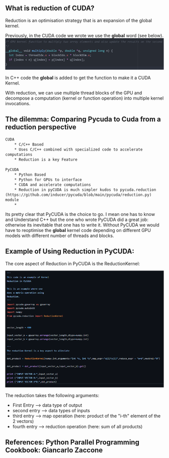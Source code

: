 ## What is reduction of CUDA?
   Reduction is an optimisation strategy that is an expansion
   of the global kernel.

   Previously, in the CUDA code we wrote we use
   the __global__ word (see below).
   ![__global__kernel](image/__global__kernel.png)

   In C++ code the __global__ is added to get the function to make
   it a CUDA Kernel.

   With reduction, we can use multiple thread blocks of the GPU
   and decompose a computation (kernel or function operation)
   into multiple kernel invocations.

## The dilemma: Comparing Pycuda to Cuda from a reduction perspective
    CUDA                             
        * C/C++ Based                      
        * Uses C/C++ combined with specialized code to accelerate computations    
        * Reduction is a key Feature       

    PyCUDA
        * Python Based
        * Python for GPUs to interface
        * CUDA and accelerate computations
        * Reduction in pyCUDA is much simpler kudos to pycuda.reduction (https://github.com/inducer/pycuda/blob/main/pycuda/reduction.py) module
        * 
  Its pretty clear that PyCUDA is the choice to go. I mean one has to know and Understand
  C++ but the one who wrote PyCUDA did a great job: otherwise its inevitable that one has to write it. Without PyCUDA we would have to reoptimise the __global__ kernel
  code depending on different GPU models with different number of threads and blocks.

## Example of Using Reduction in PyCUDA:
   The core aspect of Reduction in PyCUDA is the ReductionKernel:

   ![ReductionKernel](image/kernel_definition.png)

   The reduction takes the following arguments:
   * First Entry -->  data type of output
   * second entry --> data types of inputs
   * third entry --> map operation (here: product of the "i-th" element of the 2 vectors)
   * fourth entry --> reduction operation (here: sum of all products)

## References: Python Parallel Programming Cookbook: Giancarlo Zaccone
